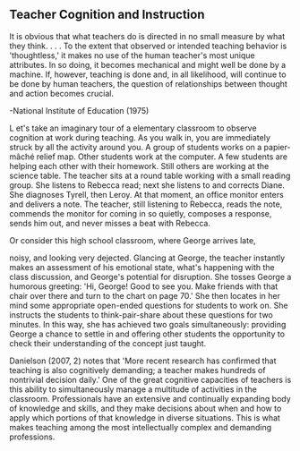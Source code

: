 ## Teacher Cognition and Instruction

It is obvious that what teachers do is directed in no small measure by what they think. . . . To the extent that observed or intended teaching behavior is 'thoughtless,' it makes no use of the human teacher's most unique attributes. In so doing, it becomes mechanical and might well be done by a machine. If, however, teaching is done and, in all likelihood, will continue to be done by human teachers, the question of relationships between thought and action becomes crucial.

-National Institute of Education (1975)

L et's take an imaginary tour of a elementary classroom to observe cognition at work during teaching. As you walk in, you are immediately struck by all the activity around you. A group of students works on a papier-mâché relief map. Other students work at the computer. A few students are helping each other with their homework. Still others are working at the science table. The teacher sits at a round table working with a small reading group. She listens to Rebecca read; next she listens to and corrects Diane. She diagnoses Tyrell, then Leroy. At that moment, an office monitor enters and delivers a note. The teacher, still listening to Rebecca, reads the note, commends the monitor for coming in so quietly, composes a response, sends him out, and never misses a beat with Rebecca.

Or consider this high school classroom, where George arrives late,

noisy, and looking very dejected. Glancing at George, the teacher instantly makes an assessment of his emotional state, what's happening with the class discussion, and George's potential for disruption. She tosses George a humorous greeting: 'Hi, George! Good to see you. Make friends with that chair over there and turn to the chart on page 70.' She then locates in her mind some appropriate open-ended questions for students to work on. She instructs the students to think-pair-share about these questions for two minutes. In this way, she has achieved two goals simultaneously: providing George a chance to settle in and offering other students the opportunity to check their understanding of the concept just taught.

Danielson (2007, 2) notes that 'More recent research has confirmed that teaching is also cognitively demanding; a teacher makes hundreds of nontrivial decision daily.' One of the great cognitive capacities of teachers is this ability to simultaneously manage a multitude of activities in the classroom. Professionals have an extensive and continually expanding body of knowledge and skills, and they make decisions about when and how to apply which portions of that knowledge in diverse situations. This is what makes teaching among the most intellectually complex and demanding professions.